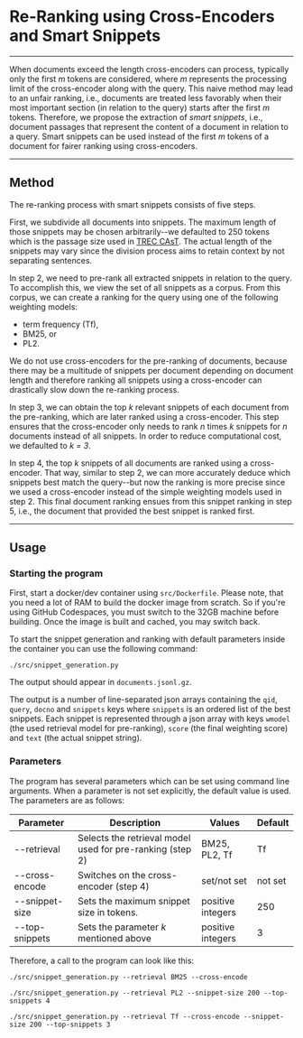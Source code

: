 # Re-Ranking using Cross-Encoders and Smart Snippets

---

When documents exceed the length cross-encoders can process, typically only the first _m_ tokens are considered, where _m_ represents the processing limit of the cross-encoder along with the query.
This naive method may lead to an unfair ranking, i.e., documents are treated less favorably when their most important section (in relation to the query) starts after the first _m_ tokens.
Therefore, we propose the extraction of _smart snippets_, i.e., document passages that represent the content of a document in relation to a query.
Smart snippets can be used instead of the first _m_ tokens of a document for fairer ranking using cross-encoders.

---

## Method

The re-ranking process with smart snippets consists of five steps.

First, we subdivide all documents into snippets.
The maximum length of those snippets may be chosen arbitrarily--we defaulted to 250 tokens which is the passage size used in [TREC CAsT](http://dx.doi.org/10.48550/arXiv.2003.13624).
The actual length of the snippets may vary since the division process aims to retain context by not separating sentences.

In step 2, we need to pre-rank all extracted snippets in relation to the query.
To accomplish this, we view the set of all snippets as a corpus.
From this corpus, we can create a ranking for the query using one of the following weighting models:
* term frequency (Tf),
* BM25, or
* PL2.

We do not use cross-encoders for the pre-ranking of documents, because there may be a multitude of snippets per document depending on document length and therefore ranking all snippets using a cross-encoder can drastically slow down the re-ranking process.

In step 3, we can obtain the top _k_ relevant snippets of each document from the pre-ranking, which are later ranked using a cross-encoder.
This step ensures that the cross-encoder only needs to rank _n_ times _k_ snippets for _n_ documents instead of all snippets.
In order to reduce computational cost, we defaulted to _k = 3_.

In step 4, the top _k_ snippets of all documents are ranked using a cross-encoder.
That way, similar to step 2, we can more accurately deduce which snippets best match the query--but now the ranking is more precise since we used a cross-encoder instead of the simple weighting models used in step 2.
This final document ranking ensues from this snippet ranking in step 5, i.e., the document that provided the best snippet is ranked first.

---

## Usage

### Starting the program

First, start a docker/dev container using `src/Dockerfile`.
Please note, that you need a lot of RAM to build the docker image from scratch.
So if you're using GitHub Codespaces, you must switch to the 32GB machine before building. 
Once the image is built and cached, you may switch back.  

To start the snippet generation and ranking with default parameters inside the container you can use the following command:
```shell
./src/snippet_generation.py
```
The output should appear in `documents.jsonl.gz`.

The output is a number of line-separated json arrays containing the `qid`, `query`, `docno` and `snippets` keys where `snippets` is an ordered list of the best snippets. 
Each snippet is represented through a json array with keys `wmodel` (the used retrieval model for pre-ranking), `score` (the final weighting score) and `text` (the actual snippet string).

### Parameters

The program has several parameters which can be set using command line arguments.
When a parameter is not set explicitly, the default value is used.
The parameters are as follows:

| Parameter      | Description                                               | Values            | Default |
|----------------|-----------------------------------------------------------|-------------------|---------|
| --retrieval    | Selects the retrieval model used for pre-ranking (step 2) | BM25, PL2, Tf     | Tf      |
| --cross-encode | Switches on the cross-encoder (step 4)                    | set/not set       | not set |
| --snippet-size | Sets the maximum snippet size in tokens.                  | positive integers | 250     |
| --top-snippets | Sets the parameter _k_ mentioned above                    | positive integers | 3       |

Therefore, a call to the program can look like this:
```shell
./src/snippet_generation.py --retrieval BM25 --cross-encode
```

```shell
./src/snippet_generation.py --retrieval PL2 --snippet-size 200 --top-snippets 4
```

```shell
./src/snippet_generation.py --retrieval Tf --cross-encode --snippet-size 200 --top-snippets 3
```
